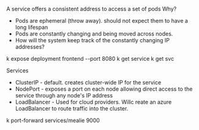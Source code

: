 A service offers a consistent address to access a set of pods
Why?
- Pods are ephemeral (throw away). should not expect them to have a long lifespan
- Pods are constantly changing and being moved across nodes.
- How will the system keep track of the constantly changing IP addresses?

k expose deployment frontend --port 8080
k get service 
k get svc

Services
- ClusterIP - default. creates cluster-wide IP for the service
- NodePort - exposes a port on each node allowing direct access to the service through any node's IP address
- LoadBalancer - Used for cloud providers. Willc reate an azure LoadBalancer to route traffic into the cluster.

k port-forward services/mealie 9000